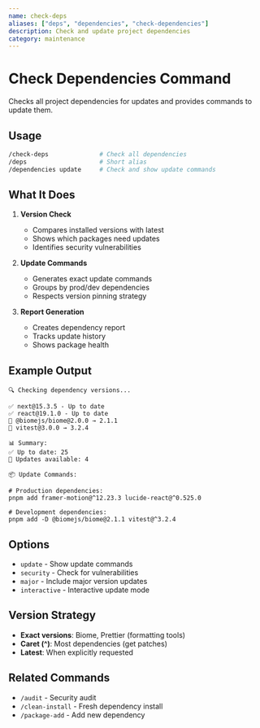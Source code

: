 ```yaml
---
name: check-deps
aliases: ["deps", "dependencies", "check-dependencies"]
description: Check and update project dependencies
category: maintenance
---
```


# Check Dependencies Command

Checks all project dependencies for updates and provides commands to update them.

## Usage

```bash
/check-deps              # Check all dependencies
/deps                    # Short alias
/dependencies update     # Check and show update commands
```

## What It Does

1. **Version Check**
   - Compares installed versions with latest
   - Shows which packages need updates
   - Identifies security vulnerabilities

2. **Update Commands**
   - Generates exact update commands
   - Groups by prod/dev dependencies
   - Respects version pinning strategy

3. **Report Generation**
   - Creates dependency report
   - Tracks update history
   - Shows package health

## Example Output

```
🔍 Checking dependency versions...

✅ next@15.3.5 - Up to date
✅ react@19.1.0 - Up to date
🔄 @biomejs/biome@2.0.0 → 2.1.1
🔄 vitest@3.0.0 → 3.2.4

📊 Summary:
✅ Up to date: 25
🔄 Updates available: 4

📦 Update Commands:

# Production dependencies:
pnpm add framer-motion@^12.23.3 lucide-react@^0.525.0

# Development dependencies:
pnpm add -D @biomejs/biome@2.1.1 vitest@^3.2.4
```

## Options

- `update` - Show update commands
- `security` - Check for vulnerabilities
- `major` - Include major version updates
- `interactive` - Interactive update mode

## Version Strategy

- **Exact versions**: Biome, Prettier (formatting tools)
- **Caret (^)**: Most dependencies (get patches)
- **Latest**: When explicitly requested

## Related Commands

- `/audit` - Security audit
- `/clean-install` - Fresh dependency install
- `/package-add` - Add new dependency
